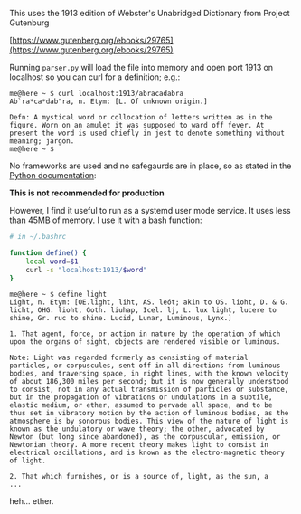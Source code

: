 This uses the 1913 edition of Webster's Unabridged Dictionary from Project Gutenburg

[https://www.gutenberg.org/ebooks/29765](https://www.gutenberg.org/ebooks/29765)

Running `parser.py` will load the file into memory and open port 1913 on localhost so you
can curl for a definition; e.g.:

```console
me@here ~ $ curl localhost:1913/abracadabra
Ab`ra*ca*dab"ra, n. Etym: [L. Of unknown origin.]

Defn: A mystical word or collocation of letters written as in the
figure. Worn on an amulet it was supposed to ward off fever. At
present the word is used chiefly in jest to denote something without
meaning; jargon.
me@here ~ $
```

No frameworks are used and no safegaurds are in place, so as stated in the
[Python documentation](https://docs.python.org/3/library/http.server.html):

__This is not recommended for production__

However, I find it useful to run as a systemd user mode service. It uses
less than 45MB of memory. I use it with a bash function:

```bash
# in ~/.bashrc

function define() {
    local word=$1
    curl -s "localhost:1913/$word"
}
```

```console
me@here ~ $ define light
Light, n. Etym: [OE.light, liht, AS. leót; akin to OS. lioht, D. & G.
licht, OHG. lioht, Goth. liuhap, Icel. lj, L. lux light, lucere to
shine, Gr. ruc to shine. Lucid, Lunar, Luminous, Lynx.]

1. That agent, force, or action in nature by the operation of which
upon the organs of sight, objects are rendered visible or luminous.

Note: Light was regarded formerly as consisting of material
particles, or corpuscules, sent off in all directions from luminous
bodies, and traversing space, in right lines, with the known velocity
of about 186,300 miles per second; but it is now generally understood
to consist, not in any actual transmission of particles or substance,
but in the propagation of vibrations or undulations in a subtile,
elastic medium, or ether, assumed to pervade all space, and to be
thus set in vibratory motion by the action of luminous bodies, as the
atmosphere is by sonorous bodies. This view of the nature of light is
known as the undulatory or wave theory; the other, advocated by
Newton (but long since abandoned), as the corpuscular, emission, or
Newtonian theory. A more recent theory makes light to consist in
electrical oscillations, and is known as the electro-magnetic theory
of light.

2. That which furnishes, or is a source of, light, as the sun, a
...
```

heh... ether.
